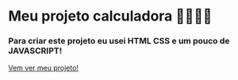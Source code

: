 # Meu projeto calculadora 👩🏾‍💻🧮

### Para criar este projeto eu usei HTML CSS e um pouco de JAVASCRIPT!

<a className="link" href="https://effervescent-halva-556d94.netlify.app/" target="_blank" rel="noopener noreferrer">Vem ver meu projeto!</a>
